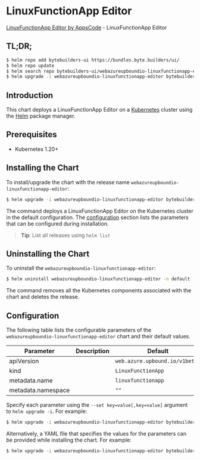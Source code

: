 # LinuxFunctionApp Editor

[LinuxFunctionApp Editor by AppsCode](https://byte.builders) - LinuxFunctionApp Editor

## TL;DR;

```bash
$ helm repo add bytebuilders-ui https://bundles.byte.builders/ui/
$ helm repo update
$ helm search repo bytebuilders-ui/webazureupboundio-linuxfunctionapp-editor --version=v0.4.18
$ helm upgrade -i webazureupboundio-linuxfunctionapp-editor bytebuilders-ui/webazureupboundio-linuxfunctionapp-editor -n default --create-namespace --version=v0.4.18
```

## Introduction

This chart deploys a LinuxFunctionApp Editor on a [Kubernetes](http://kubernetes.io) cluster using the [Helm](https://helm.sh) package manager.

## Prerequisites

- Kubernetes 1.20+

## Installing the Chart

To install/upgrade the chart with the release name `webazureupboundio-linuxfunctionapp-editor`:

```bash
$ helm upgrade -i webazureupboundio-linuxfunctionapp-editor bytebuilders-ui/webazureupboundio-linuxfunctionapp-editor -n default --create-namespace --version=v0.4.18
```

The command deploys a LinuxFunctionApp Editor on the Kubernetes cluster in the default configuration. The [configuration](#configuration) section lists the parameters that can be configured during installation.

> **Tip**: List all releases using `helm list`

## Uninstalling the Chart

To uninstall the `webazureupboundio-linuxfunctionapp-editor`:

```bash
$ helm uninstall webazureupboundio-linuxfunctionapp-editor -n default
```

The command removes all the Kubernetes components associated with the chart and deletes the release.

## Configuration

The following table lists the configurable parameters of the `webazureupboundio-linuxfunctionapp-editor` chart and their default values.

|     Parameter      | Description |                  Default                  |
|--------------------|-------------|-------------------------------------------|
| apiVersion         |             | <code>web.azure.upbound.io/v1beta1</code> |
| kind               |             | <code>LinuxFunctionApp</code>             |
| metadata.name      |             | <code>linuxfunctionapp</code>             |
| metadata.namespace |             | <code>""</code>                           |


Specify each parameter using the `--set key=value[,key=value]` argument to `helm upgrade -i`. For example:

```bash
$ helm upgrade -i webazureupboundio-linuxfunctionapp-editor bytebuilders-ui/webazureupboundio-linuxfunctionapp-editor -n default --create-namespace --version=v0.4.18 --set apiVersion=web.azure.upbound.io/v1beta1
```

Alternatively, a YAML file that specifies the values for the parameters can be provided while
installing the chart. For example:

```bash
$ helm upgrade -i webazureupboundio-linuxfunctionapp-editor bytebuilders-ui/webazureupboundio-linuxfunctionapp-editor -n default --create-namespace --version=v0.4.18 --values values.yaml
```
